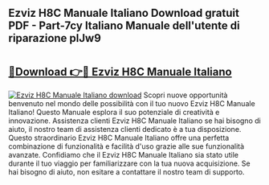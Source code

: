 ## Ezviz H8C Manuale Italiano Download gratuit PDF - Part-7cy Italiano Manuale dell'utente di riparazione plJw9

# <h2><a href="http://dfekr1f.blite.top/?on=Ezviz+H8C+Manuale+Italiano">🔗Download 👉🔴 Ezviz H8C Manuale Italiano</a></h2>

[![Ezviz H8C Manuale Italiano download](https://i.imgur.com/lujVjoI.png)](http://dfekr1f.blite.top/?on=Ezviz+H8C+Manuale+Italiano)
Scopri nuove opportunità benvenuto nel mondo delle possibilità con il tuo nuovo Ezviz H8C Manuale Italiano! Questo Manuale esplora il suo potenziale di creatività e innovazione. Assistenza clienti Ezviz H8C Manuale Italiano se hai bisogno di aiuto, il nostro team di assistenza clienti dedicato è a tua disposizione. Questo straordinario Ezviz H8C Manuale Italiano offre una perfetta combinazione di funzionalità e facilità d'uso grazie alle sue funzionalità avanzate. Confidiamo che il Ezviz H8C Manuale Italiano sia stato utile durante il tuo viaggio per familiarizzare con la tua nuova acquisizione. Se hai bisogno di aiuto, non esitare a contattare il nostro team di supporto.
